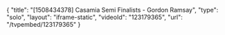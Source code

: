 {
    "title": "[1508434378] Casamia Semi Finalists - Gordon Ramsay",
    "type": "solo",
    "layout": "iframe-static",
    "videoId": "123179365",
    "url": "\/tvpembed\/123179365"
}